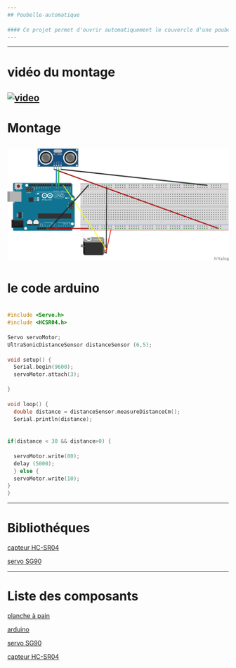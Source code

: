 ```yaml
---
## Poubelle-automatique

#### Ce projet permet d'ouvrir automatiquement le couvercle d'une poubelle.
---
```


---
# vidéo du montage
[![video](https://drive.google.com/open?id=1xSuzQbIytNH0cMay-oF3Uvymxgk5Ut2z)](https://drive.google.com/open?id=1xSuzQbIytNH0cMay-oF3Uvymxgk5Ut2z)
---

# Montage

![SCHEMA](Schema-poubelle-automatique_bb.jpg)
---

# le code arduino

``` c++

#include <Servo.h>
#include <HCSR04.h>

Servo servoMotor;
UltraSonicDistanceSensor distanceSensor (6,5);

void setup() {
  Serial.begin(9600);
  servoMotor.attach(3);

}

void loop() {
  double distance = distanceSensor.measureDistanceCm();
  Serial.println(distance);


if(distance < 30 && distance>0) {
  
  servoMotor.write(80);
  delay (5000);
  } else {
  servoMotor.write(10);
}
}
```

---

# Bibliothéques



[capteur HC-SR04](https://www.amazon.fr/junkai-t%C3%A9l%C3%A9m%C3%A9trie-ultrasons-Distance-ultrasonique/dp/B07K14XXWQ/ref=sr_1_3?s=industrial&ie=UTF8&qid=1548842913&sr=1-3&keywords=HCSR04)

[servo SG90](https://www.amazon.fr/Longruner-Moteur-H%C3%A9licopt%C3%A8re-Bateau-robots/dp/B07236KYVC/ref=sr_1_1?ie=UTF8&qid=1548843579&sr=8-1&keywords=servomoteur+arduino)

---

# Liste des composants

[planche à pain](https://www.amazon.fr/Hilitand-Planche-Prototype-Soudure-Plastique/dp/B07GZJBDCP/ref=sr_1_3?s=computers&ie=UTF8&qid=1548257336&sr=1-3&keywords=planche+pain)

[arduino](https://www.amazon.fr/Classic-R3-Atmega328-compatible-Arduino-Robotdyn/dp/B06XR72KF2/ref=sr_1_1?ie=UTF8&qid=1548845793&sr=8-1&keywords=carte+nano+ordinateur+classic+arduino+uno+r3)

[servo SG90](https://www.amazon.fr/Longruner-Moteur-H%C3%A9licopt%C3%A8re-Bateau-robots/dp/B072J59PKZ/ref=sr_1_3?ie=UTF8&qid=1548845825&sr=8-3&keywords=servo+SG90)

[capteur HC-SR04](https://www.amazon.fr/ultrasons-HC-SR04-Capteur-distance-Arduino/dp/B00BIZQWYE/ref=sr_1_1?ie=UTF8&qid=1548845865&sr=8-1&keywords=capteur+HC-SR04)
